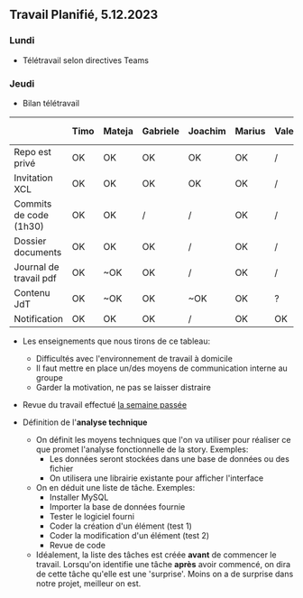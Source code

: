 ## Travail Planifié, 5.12.2023

### Lundi

- Télétravail selon directives Teams

### Jeudi

- Bilan télétravail

|                        | Timo | Mateja | Gabriele | Joachim | Marius | Valentin | Philippe | Alessio | Lucas L | Tiago | Alexy | Lucas S | Thomas |
| ---------------------- | ---- | ------ | -------- | ------- | ------ | -------- | -------- | ------- | ------- | ----- | ----- | ------- | ------ |
| Repo est privé         | OK   | OK     | OK       | OK      | OK     | /        | OK       | OK      | OK      | OK    | OK    | /       | OK     |
| Invitation XCL         | OK   | OK     | OK       | OK      | OK     | /        | OK       | OK      | OK      | OK    | OK    | OK      | OK     |
| Commits de code (1h30) | OK   | OK     | /        | /       | OK     | /        | /        | OK      | /       | OK    | OK    | OK      | OK     |
| Dossier documents      | OK   | OK     | OK       | /       | OK     | /        | /        | OK      | /       | ~OK   | OK    | /       | /      |
| Journal de travail pdf | OK   | ~OK    | OK       | /       | OK     | /        | /        | OK      | /       | OK    | OK    | /       | /      |
| Contenu JdT            | OK   | ~OK    | OK       | ~OK     | OK     | ?        | /        | OK      | OK      | ~OK   | OK    | OK      | /      |
| Notification           | OK   | OK     | OK       | /       | OK     | OK       | /        | OK      | /       | OK    | OK    | Retard  | /      |

- Les enseignements que nous tirons de ce tableau:
  - Difficultés avec l'environnement de travail à domicile
  - Il faut mettre en place un/des moyens de communication interne au groupe
  - Garder la motivation, ne pas se laisser distraire
- Revue du travail effectué [la semaine passée](Semaine4.md)
- Définition de l'**analyse technique**

  - On définit les moyens techniques que l'on va utiliser pour réaliser ce que promet l'analyse fonctionnelle de la story. Exemples:
    - Les données seront stockées dans une base de données ou des fichier
    - On utilisera une librairie existante pour afficher l'interface
  - On en déduit une liste de tâche. Exemples:
    - Installer MySQL
    - Importer la base de données fournie
    - Tester le logiciel fourni
    - Coder la création d'un élément (test 1)
    - Coder la modification d'un élément (test 2)
    - Revue de code
  - Idéalement, la liste des tâches est créée **avant** de commencer le travail. Lorsqu'on identifie une tâche **après** avoir commencé, on dira de cette tâche qu'elle est une 'surprise'. Moins on a de surprise dans notre projet, meilleur on est.


